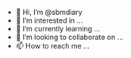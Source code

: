 - 👋 Hi, I’m @sbmdiary
- 👀 I’m interested in ...
- 🌱 I’m currently learning ...
- 💞️ I’m looking to collaborate on ...
- 📫 How to reach me ...

<!---
sbmdiary/sbmdiary is a ✨ special ✨ repository because its `README.md` (this file) appears on your GitHub profile.
You can click the Preview link to take a look at your changes.
--->

